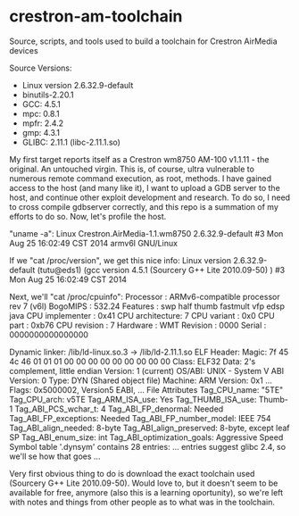 # crestron-am-toolchain
Source, scripts, and tools used to build a toolchain for Crestron AirMedia devices

Source Versions:
* Linux version 2.6.32.9-default
* binutils-2.20.1
* GCC: 4.5.1
* mpc: 0.8.1
* mpfr: 2.4.2
* gmp: 4.3.1
* GLIBC: 2.11.1 (libc-2.11.1.so)

My first target reports itself as a Crestron wm8750 AM-100 v1.1.11 - the original. An untouched virgin. This is, of course, ultra vulnerable to numerous remote command execution, as root, methods. I have gained access to the host (and many like it), I want to upload a GDB server to the host, and continue other exploit development and research. To do so, I need to cross compile gdbserver correctly, and this repo is a summation of my efforts to do so. Now, let's profile the host.

"uname -a":
  Linux Crestron.AirMedia-1.1.wm8750 2.6.32.9-default #3 Mon Aug 25 16:02:49 CST 2014 armv6l GNU/Linux

If we "cat /proc/version", we get this nice info:
  Linux version 2.6.32.9-default (tutu@eds1) (gcc version 4.5.1 (Sourcery G++ Lite 2010.09-50) ) #3 Mon Aug 25 16:02:49 CST 2014

Next, we'll "cat /proc/cpuinfo":
        Processor       : ARMv6-compatible processor rev 7 (v6l)
        BogoMIPS        : 532.24
        Features        : swp half thumb fastmult vfp edsp java 
        CPU implementer : 0x41
        CPU architecture: 7
        CPU variant     : 0x0
        CPU part        : 0xb76
        CPU revision    : 7
        Hardware        : WMT
        Revision        : 0000
        Serial          : 0000000000000000

Dynamic linker: /lib/ld-linux.so.3 -> /lib/ld-2.11.1.so
    ELF Header:
      Magic:   7f 45 4c 46 01 01 01 00 00 00 00 00 00 00 00 00 
      Class:                             ELF32
      Data:                              2's complement, little endian
      Version:                           1 (current)
      OS/ABI:                            UNIX - System V
      ABI Version:                       0
      Type:                              DYN (Shared object file)
      Machine:                           ARM
      Version:                           0x1
      ...
      Flags:                             0x5000002, Version5 EABI, <unknown>
      ...
    File Attributes
      Tag_CPU_name: "5TE"
      Tag_CPU_arch: v5TE
      Tag_ARM_ISA_use: Yes
      Tag_THUMB_ISA_use: Thumb-1
      Tag_ABI_PCS_wchar_t: 4
      Tag_ABI_FP_denormal: Needed
      Tag_ABI_FP_exceptions: Needed
      Tag_ABI_FP_number_model: IEEE 754
      Tag_ABI_align_needed: 8-byte
      Tag_ABI_align_preserved: 8-byte, except leaf SP
      Tag_ABI_enum_size: int
      Tag_ABI_optimization_goals: Aggressive Speed
    Symbol table '.dynsym' contains 28 entries:
      ... entries suggest glibc 2.4, so we'll se how that goes ...

Very first obvious thing to do is download the exact toolchain used (Sourcery G++ Lite 2010.09-50). Would love to, but it doesn't seem to be available for free, anymore (also this is a learning oportunity), so we're left with notes and things from other people as to what was in the toolchain.
